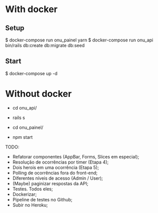 # With docker

## Setup
$ docker-compose run onu_painel yarn
$ docker-compose run onu_api bin/rails db:create db:migrate db:seed

## Start
$ docker-compose up -d

# Without docker
- cd onu_api/
- rails s

- cd onu_painel/
- npm start

TODO:
 - Refatorar componentes (AppBar, Forms, Slices em especial);
 - Resolução de ocorrências por timer (Etapa 4);
 - Dois herois em uma ocorrência (Etapa 5);
 - Polling de ocorrências fora do front-end;
 - Diferentes níveis de acesso (Admin / User);
 - (Maybe) paginizar respostas da API;
 - Testes. Todos eles;
 - Dockerizar;
 - Pipeline de testes no Github;
 - Subir no Heroku;
